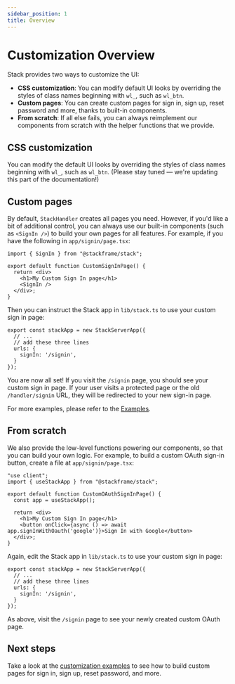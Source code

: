 ```yaml
---
sidebar_position: 1
title: Overview
---
```


# Customization Overview

Stack provides two ways to customize the UI:

- **CSS customization**: You can modify default UI looks by overriding the styles of class names beginning with `wl_`, such as `wl_btn`.
- **Custom pages**: You can create custom pages for sign in, sign up, reset password and more, thanks to built-in components.
- **From scratch**: If all else fails, you can always reimplement our components from scratch with the helper functions that we provide.

## CSS customization

You can modify the default UI looks by overriding the styles of class names beginning with `wl_`, such as `wl_btn`. (Please stay tuned — we're updating this part of the documentation!)

## Custom pages

By default, `StackHandler` creates all pages you need. However, if you'd like a bit of additional control, you can always use our built-in components (such as `<SignIn />`) to build your own pages for all features. For example, if you have the following in `app/signin/page.tsx`:

```tsx
import { SignIn } from "@stackframe/stack";

export default function CustomSignInPage() {
  return <div>
    <h1>My Custom Sign In page</h1>
    <SignIn />
  </div>;
}
```

Then you can instruct the Stack app in `lib/stack.ts` to use your custom sign in page:

```tsx
export const stackApp = new StackServerApp({
  // ...
  // add these three lines
  urls: {
    signIn: '/signin',
  }
});
```

You are now all set! If you visit the `/signin` page, you should see your custom sign in page. If your user visits a protected page or the old `/handler/signin` URL, they will be redirected to your new sign-in page.

For more examples, please refer to the [Examples](/docs/category/examples).


## From scratch

We also provide the low-level functions powering our components, so that you can build your own logic. For example, to build a custom OAuth sign-in button, create a file at `app/signin/page.tsx`:

```tsx
"use client";
import { useStackApp } from "@stackframe/stack";

export default function CustomOAuthSignInPage() {
  const app = useStackApp();

  return <div>
    <h1>My Custom Sign In page</h1>
    <button onClick={async () => await app.signInWithOauth('google')}>Sign In with Google</button>
  </div>;
}
```

Again, edit the Stack app in `lib/stack.ts` to use your custom sign in page:

```tsx
export const stackApp = new StackServerApp({
  // ...
  // add these three lines
  urls: {
    signIn: '/signin',
  }
});
```

As above, visit the `/signin` page to see your newly created custom OAuth page.


## Next steps

Take a look at the [customization examples](/docs/category/examples) to see how to build custom pages for sign in, sign up, reset password, and more.
